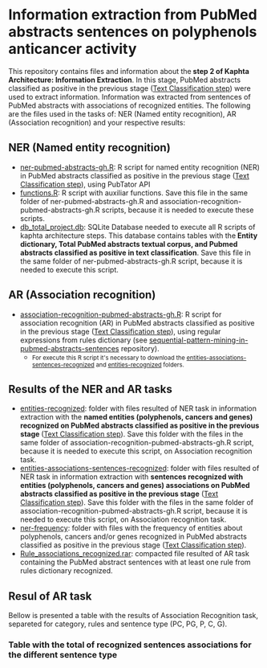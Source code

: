 <h1>Information extraction from PubMed abstracts sentences on polyphenols anticancer activity</h1>

<p>This repository contains files and information about the<strong> step 2 of Kaphta Architecture: Information Extraction</strong>. In this stage, PubMed abstracts classified as positive in the previous stage (<a href='https://github.com/ramongsilva/Text-classification-of-pubmed-abstracts-on-polyphenols-anticancer-activity'>Text Classification step</a>) were used to extract information. Information was extracted from sentences of PubMed abstracts with associations of recognized entities. The following are the files used in the tasks of: NER (Named entity recognition), AR (Association recognition) and your respective results:</p>

<h2>NER (Named entity recognition)</h2>
<ul>
  <li><a href='https://github.com/ramongsilva/Information-extraction-from-pubmed-abstracts-sentences-about-polyphenols-anticancer-activity/blob/main/ner-pubmed-abstracts-gh.R'>ner-pubmed-abstracts-gh.R</a>: R script for named entity recognition (NER) in PubMed abstracts classified as positive in the previous stage (<a href='https://github.com/ramongsilva/Text-classification-of-pubmed-abstracts-on-polyphenols-anticancer-activity'>Text Classification step</a>), using PubTator API</li>
  <li><a href='https://github.com/ramongsilva/Information-extraction-from-pubmed-abstracts-sentences-about-polyphenols-anticancer-activity/blob/main/functions.R'>functions.R</a>: R script with auxiliar functions. Save this file in the same folder of ner-pubmed-abstracts-gh.R and association-recognition-pubmed-abstracts-gh.R scripts, because it is needed to execute these scripts.</li>
<li><a href='https://drive.google.com/file/d/1lQRdff2YpagowcLcdVSF5z2AO5tdwOIS/view?usp=sharing' target='_blank'>db_total_project.db</a>:  SQLite Database needed to execute all R scripts of kaphta architecture steps. This database contains tables with the<strong> Entity dictionary, Total PubMed abstracts textual corpus, and Pubmed abstracts classified as positive in text classification</strong>. Save this file in the same folder of ner-pubmed-abstracts-gh.R script, because it is needed to execute this script.</li>
</ul>

<h2>AR (Association recognition)</h2>
<ul>
  <li><a href='https://github.com/ramongsilva/Information-extraction-from-pubmed-abstracts-sentences-about-polyphenols-anticancer-activity/blob/main/association-recognition-pubmed-abstracts-gh.R'>association-recognition-pubmed-abstracts-gh.R</a>: R script for association recognition (AR) in PubMed abstracts classified as positive in the previous stage (<a href='https://github.com/ramongsilva/Text-classification-of-pubmed-abstracts-on-polyphenols-anticancer-activity'>Text Classification step</a>), using regular expressions from rules dictionary (see <a href='https://github.com/ramongsilva/sequential-pattern-mining-in-pubmed-abstracts-sentences'>sequential-pattern-mining-in-pubmed-abstracts-sentences</a> repository). 
    <ul><li><small>For execute this R script it's necessary to download the <a href='https://github.com/ramongsilva/Information-extraction-from-pubmed-abstracts-sentences-on-polyphenols-anticancer-activity/tree/main/entities-associations-sentences-recognized'>entities-associations-sentences-recognized</a> and <a href="https://github.com/ramongsilva/Information-extraction-from-pubmed-abstracts-sentences-on-polyphenols-anticancer-activity/tree/main/entities-recognized">entities-recognized</a> folders.</small></li></ul></li>
 </ul>

<h2>Results of the NER and AR tasks</h2>
<ul>
    <li><a href='https://github.com/ramongsilva/Information-extraction-from-pubmed-abstracts-sentences-about-polyphenols-anticancer-activity/tree/main/entities-recognized'>entities-recognized</a>: folder with files resulted of NER task in information extraction with the <strong>named entities (polyphenols, cancers and genes) recognized on PubMed abstracts classified as positive in the previous stage </strong>(<a href='https://github.com/ramongsilva/Text-classification-of-pubmed-abstracts-on-polyphenols-anticancer-activity'>Text Classification step</a>). Save this folder with the files in the same folder of association-recognition-pubmed-abstracts-gh.R script, because it is needed to execute this script, on Association recognition task.</li>
  <li><a href='https://github.com/ramongsilva/Information-extraction-from-pubmed-abstracts-sentences-about-polyphenols-anticancer-activity/tree/main/entities-associations-sentences-recognized'>entities-associations-sentences-recognized</a>: folder with files resulted of NER task in information extraction with <strong> sentences recognized with entities (polyphenols, cancers and genes) associations on PubMed abstracts classified as positive in the previous stage</strong> (<a href='https://github.com/ramongsilva/Text-classification-of-pubmed-abstracts-on-polyphenols-anticancer-activity'>Text Classification step</a>). Save this folder with the files in the same folder of association-recognition-pubmed-abstracts-gh.R script, because it is needed to execute this script, on Association recognition task.</li>
    <li><a href='https://github.com/ramongsilva/Information-extraction-from-pubmed-abstracts-sentences-about-polyphenols-anticancer-activity/tree/main/ner-frequency'>ner-frequency</a>: folder with files with the frequency of entities about polyphenols, cancers and/or genes recognized in PubMed abstracts classified as positive in the previous stage (<a href='https://github.com/ramongsilva/Text-classification-of-pubmed-abstracts-on-polyphenols-anticancer-activity'>Text Classification step</a>).</li>
    <li><a href='https://github.com/ramongsilva/Information-extraction-from-pubmed-abstracts-sentences-about-polyphenols-anticancer-activity/blob/main/Rule_associations_recognized.rar'>Rule_associations_recognized.rar</a>: compacted file resulted of AR task containing the PubMed abstract sentences with at least one rule from rules dictionary recognized.</li>
</ul>

<h2>Resul of AR task</h2>
<p>Bellow is presented a table with the results of Association Recognition task, separeted for category, rules and sentence type (PC, PG, P, C, G).</p>
<h3>Table with the total of recognized sentences associations for the different sentence type</h3>



